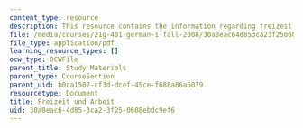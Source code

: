 ```yaml
---
content_type: resource
description: This resource contains the information regarding freizeit und arbeit.
file: /media/courses/21g-401-german-i-fall-2008/30a8eac64d853ca23f250608ebdc9ef6_MIT21G_401F08_freiz_arbe.pdf
file_type: application/pdf
learning_resource_types: []
ocw_type: OCWFile
parent_title: Study Materials
parent_type: CourseSection
parent_uid: b0ca1507-cf3d-dcef-45ce-f688a86a6079
resourcetype: Document
title: Freizeit und Arbeit
uid: 30a8eac6-4d85-3ca2-3f25-0608ebdc9ef6
---
```

